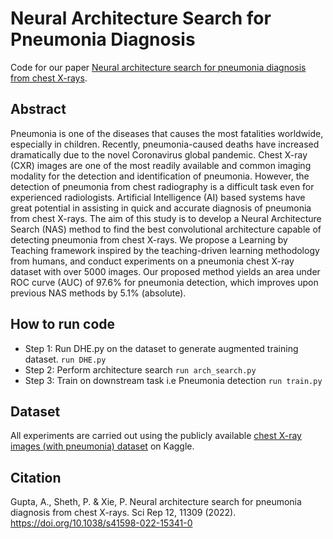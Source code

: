 # Neural Architecture Search for Pneumonia Diagnosis
Code for our paper [Neural architecture search for pneumonia diagnosis from chest X-rays](https://www.nature.com/articles/s41598-022-15341-0). 

## Abstract

Pneumonia is one of the diseases that causes the most fatalities worldwide, especially in children. Recently, pneumonia-caused deaths have increased dramatically due to the novel Coronavirus global pandemic. Chest X-ray (CXR) images are one of the most readily available and common imaging modality for the detection and identification of pneumonia. However, the detection of pneumonia from chest radiography is a difficult task even for experienced radiologists. Artificial Intelligence (AI) based systems have great potential in assisting in quick and accurate diagnosis of pneumonia from chest X-rays. The aim of this study is to develop a Neural Architecture Search (NAS) method to find the best convolutional architecture capable of detecting pneumonia from chest X-rays. We propose a Learning by Teaching framework inspired by the teaching-driven learning methodology from humans, and conduct experiments on a pneumonia chest X-ray dataset with over 5000 images. Our proposed method yields an area under ROC curve (AUC) of 97.6% for pneumonia detection, which improves upon previous NAS methods by 5.1% (absolute).


## How to run code

- Step 1: Run DHE.py on the dataset to generate augmented training dataset. ` run DHE.py `
- Step 2: Perform architecture search ` run arch_search.py `
- Step 3: Train on downstream task i.e Pneumonia detection ` run train.py `

## Dataset

All experiments are carried out using the publicly available [chest X-ray images (with pneumonia) dataset](https://www.kaggle.com/datasets/paultimothymooney/chest-xray-pneumonia) on Kaggle. 



## Citation

Gupta, A., Sheth, P. & Xie, P. Neural architecture search for pneumonia diagnosis from chest X-rays. Sci Rep 12, 11309 (2022). https://doi.org/10.1038/s41598-022-15341-0
